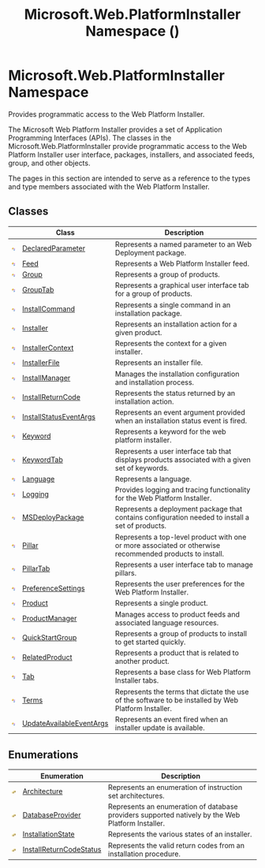 ﻿---
title: Microsoft.Web.PlatformInstaller Namespace ()
TOCTitle: Microsoft.Web.PlatformInstaller Namespace
ms:assetid: N:Microsoft.Web.PlatformInstaller
ms:mtpsurl: https://msdn.microsoft.com/en-us/library/microsoft.web.platforminstaller(v=VS.90)
ms:contentKeyID: 22049604
ms.date: 05/02/2012
mtps_version: v=VS.90
f1_keywords:
- Microsoft.Web.PlatformInstaller
dev_langs:
- CSharp
- JScript
- VB
---

# Microsoft.Web.PlatformInstaller Namespace

Provides programmatic access to the Web Platform Installer.

The Microsoft Web Platform Installer provides a set of Application Programming Interfaces (APIs). The classes in the Microsoft.Web.PlatformInstaller provide programmatic access to the Web Platform Installer user interface, packages, installers, and associated feeds, group, and other objects.

The pages in this section are intended to serve as a reference to the types and type members associated with the Web Platform Installer.

## Classes

<table>
<thead>
<tr class="header">
<th> </th>
<th>Class</th>
<th>Description</th>
</tr>
</thead>
<tbody>
<tr class="odd">
<td><img src="images/Dd566080.pubclass(en-us,VS.90).gif" title="Public class" alt="Public class" /></td>
<td><a href="declaredparameter-class-microsoft-web-platforminstaller.md">DeclaredParameter</a></td>
<td>Represents a named parameter to an Web Deployment package.</td>
</tr>
<tr class="even">
<td><img src="images/Dd566080.pubclass(en-us,VS.90).gif" title="Public class" alt="Public class" /></td>
<td><a href="feed-class-microsoft-web-platforminstaller.md">Feed</a></td>
<td>Represents a Web Platform Installer feed.</td>
</tr>
<tr class="odd">
<td><img src="images/Dd566080.pubclass(en-us,VS.90).gif" title="Public class" alt="Public class" /></td>
<td><a href="group-class-microsoft-web-platforminstaller.md">Group</a></td>
<td>Represents a group of products.</td>
</tr>
<tr class="even">
<td><img src="images/Dd566080.pubclass(en-us,VS.90).gif" title="Public class" alt="Public class" /></td>
<td><a href="grouptab-class-microsoft-web-platforminstaller.md">GroupTab</a></td>
<td>Represents a graphical user interface tab for a group of products.</td>
</tr>
<tr class="odd">
<td><img src="images/Dd566080.pubclass(en-us,VS.90).gif" title="Public class" alt="Public class" /></td>
<td><a href="installcommand-class-microsoft-web-platforminstaller.md">InstallCommand</a></td>
<td>Represents a single command in an installation package.</td>
</tr>
<tr class="even">
<td><img src="images/Dd566080.pubclass(en-us,VS.90).gif" title="Public class" alt="Public class" /></td>
<td><a href="installer-class-microsoft-web-platforminstaller.md">Installer</a></td>
<td>Represents an installation action for a given product.</td>
</tr>
<tr class="odd">
<td><img src="images/Dd566080.pubclass(en-us,VS.90).gif" title="Public class" alt="Public class" /></td>
<td><a href="installercontext-class-microsoft-web-platforminstaller.md">InstallerContext</a></td>
<td>Represents the context for a given installer.</td>
</tr>
<tr class="even">
<td><img src="images/Dd566080.pubclass(en-us,VS.90).gif" title="Public class" alt="Public class" /></td>
<td><a href="installerfile-class-microsoft-web-platforminstaller.md">InstallerFile</a></td>
<td>Represents an installer file.</td>
</tr>
<tr class="odd">
<td><img src="images/Dd566080.pubclass(en-us,VS.90).gif" title="Public class" alt="Public class" /></td>
<td><a href="installmanager-class-microsoft-web-platforminstaller.md">InstallManager</a></td>
<td>Manages the installation configuration and installation process.</td>
</tr>
<tr class="even">
<td><img src="images/Dd566080.pubclass(en-us,VS.90).gif" title="Public class" alt="Public class" /></td>
<td><a href="installreturncode-class-microsoft-web-platforminstaller.md">InstallReturnCode</a></td>
<td>Represents the status returned by an installation action.</td>
</tr>
<tr class="odd">
<td><img src="images/Dd566080.pubclass(en-us,VS.90).gif" title="Public class" alt="Public class" /></td>
<td><a href="installstatuseventargs-class-microsoft-web-platforminstaller.md">InstallStatusEventArgs</a></td>
<td>Represents an event argument provided when an installation status event is fired.</td>
</tr>
<tr class="even">
<td><img src="images/Dd566080.pubclass(en-us,VS.90).gif" title="Public class" alt="Public class" /></td>
<td><a href="keyword-class-microsoft-web-platforminstaller.md">Keyword</a></td>
<td>Represents a keyword for the web platform installer.</td>
</tr>
<tr class="odd">
<td><img src="images/Dd566080.pubclass(en-us,VS.90).gif" title="Public class" alt="Public class" /></td>
<td><a href="keywordtab-class-microsoft-web-platforminstaller.md">KeywordTab</a></td>
<td>Represents a user interface tab that displays products associated with a given set of keywords.</td>
</tr>
<tr class="even">
<td><img src="images/Dd566080.pubclass(en-us,VS.90).gif" title="Public class" alt="Public class" /></td>
<td><a href="language-class-microsoft-web-platforminstaller.md">Language</a></td>
<td>Represents a language.</td>
</tr>
<tr class="odd">
<td><img src="images/Dd566080.pubclass(en-us,VS.90).gif" title="Public class" alt="Public class" /></td>
<td><a href="logging-class-microsoft-web-platforminstaller.md">Logging</a></td>
<td>Provides logging and tracing functionality for the Web Platform Installer.</td>
</tr>
<tr class="even">
<td><img src="images/Dd566080.pubclass(en-us,VS.90).gif" title="Public class" alt="Public class" /></td>
<td><a href="msdeploypackage-class-microsoft-web-platforminstaller.md">MSDeployPackage</a></td>
<td>Represents a deployment package that contains configuration needed to install a set of products.</td>
</tr>
<tr class="odd">
<td><img src="images/Dd566080.pubclass(en-us,VS.90).gif" title="Public class" alt="Public class" /></td>
<td><a href="pillar-class-microsoft-web-platforminstaller.md">Pillar</a></td>
<td>Represents a top-level product with one or more associated or otherwise recommended products to install.</td>
</tr>
<tr class="even">
<td><img src="images/Dd566080.pubclass(en-us,VS.90).gif" title="Public class" alt="Public class" /></td>
<td><a href="pillartab-class-microsoft-web-platforminstaller.md">PillarTab</a></td>
<td>Represents a user interface tab to manage pillars.</td>
</tr>
<tr class="odd">
<td><img src="images/Dd566080.pubclass(en-us,VS.90).gif" title="Public class" alt="Public class" /></td>
<td><a href="preferencesettings-class-microsoft-web-platforminstaller.md">PreferenceSettings</a></td>
<td>Represents the user preferences for the Web Platform Installer.</td>
</tr>
<tr class="even">
<td><img src="images/Dd566080.pubclass(en-us,VS.90).gif" title="Public class" alt="Public class" /></td>
<td><a href="product-class-microsoft-web-platforminstaller.md">Product</a></td>
<td>Represents a single product.</td>
</tr>
<tr class="odd">
<td><img src="images/Dd566080.pubclass(en-us,VS.90).gif" title="Public class" alt="Public class" /></td>
<td><a href="productmanager-class-microsoft-web-platforminstaller.md">ProductManager</a></td>
<td>Manages access to product feeds and associated language resources.</td>
</tr>
<tr class="even">
<td><img src="images/Dd566080.pubclass(en-us,VS.90).gif" title="Public class" alt="Public class" /></td>
<td><a href="quickstartgroup-class-microsoft-web-platforminstaller.md">QuickStartGroup</a></td>
<td>Represents a group of products to install to get started quickly.</td>
</tr>
<tr class="odd">
<td><img src="images/Dd566080.pubclass(en-us,VS.90).gif" title="Public class" alt="Public class" /></td>
<td><a href="relatedproduct-class-microsoft-web-platforminstaller.md">RelatedProduct</a></td>
<td>Represents a product that is related to another product.</td>
</tr>
<tr class="even">
<td><img src="images/Dd566080.pubclass(en-us,VS.90).gif" title="Public class" alt="Public class" /></td>
<td><a href="tab-class-microsoft-web-platforminstaller.md">Tab</a></td>
<td>Represents a base class for Web Platform Installer tabs.</td>
</tr>
<tr class="odd">
<td><img src="images/Dd566080.pubclass(en-us,VS.90).gif" title="Public class" alt="Public class" /></td>
<td><a href="terms-class-microsoft-web-platforminstaller.md">Terms</a></td>
<td>Represents the terms that dictate the use of the software to be installed by Web Platform Installer.</td>
</tr>
<tr class="even">
<td><img src="images/Dd566080.pubclass(en-us,VS.90).gif" title="Public class" alt="Public class" /></td>
<td><a href="updateavailableeventargs-class-microsoft-web-platforminstaller.md">UpdateAvailableEventArgs</a></td>
<td>Represents an event fired when an installer update is available.</td>
</tr>
</tbody>
</table>


## Enumerations

<table>
<thead>
<tr class="header">
<th> </th>
<th>Enumeration</th>
<th>Description</th>
</tr>
</thead>
<tbody>
<tr class="odd">
<td><img src="images/Dd566080.pubenumeration(en-us,VS.90).gif" title="Public enumeration" alt="Public enumeration" /></td>
<td><a href="architecture-enumeration-microsoft-web-platforminstaller.md">Architecture</a></td>
<td>Represents an enumeration of instruction set architectures.</td>
</tr>
<tr class="even">
<td><img src="images/Dd566080.pubenumeration(en-us,VS.90).gif" title="Public enumeration" alt="Public enumeration" /></td>
<td><a href="databaseprovider-enumeration-microsoft-web-platforminstaller.md">DatabaseProvider</a></td>
<td>Represents an enumeration of database providers supported natively by the Web Platform Installer.</td>
</tr>
<tr class="odd">
<td><img src="images/Dd566080.pubenumeration(en-us,VS.90).gif" title="Public enumeration" alt="Public enumeration" /></td>
<td><a href="installationstate-enumeration-microsoft-web-platforminstaller.md">InstallationState</a></td>
<td>Represents the various states of an installer.</td>
</tr>
<tr class="even">
<td><img src="images/Dd566080.pubenumeration(en-us,VS.90).gif" title="Public enumeration" alt="Public enumeration" /></td>
<td><a href="installreturncodestatus-enumeration-microsoft-web-platforminstaller.md">InstallReturnCodeStatus</a></td>
<td>Represents the valid return codes from an installation procedure.</td>
</tr>
</tbody>
</table>

